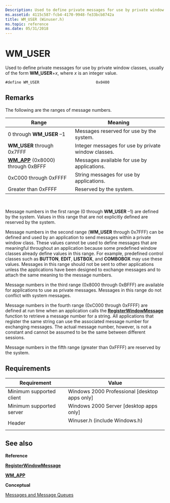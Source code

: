 ```yaml
---
Description: Used to define private messages for use by private window classes, usually of the form WM\_USER+x, where x is an integer value.
ms.assetid: 4115c587-fcb4-4170-9948-fe33bcb8742a
title: WM_USER (Winuser.h)
ms.topic: reference
ms.date: 05/31/2018
---
```


# WM\_USER

Used to define private messages for use by private window classes, usually of the form **WM\_USER**+*x*, where *x* is an integer value.

``` syntax
#define WM_USER                         0x0400
```

## Remarks

The following are the ranges of message numbers.



| Range                                                        | Meaning                                                        |
|--------------------------------------------------------------|----------------------------------------------------------------|
| 0 through **WM\_USER** –1<br/>                         | Messages reserved for use by the system.<br/>            |
| **WM\_USER** through 0x7FFF<br/>                       | Integer messages for use by private window classes.<br/> |
| [**WM\_APP**](wm-app.md) (0x8000) through 0xBFFF<br/> | Messages available for use by applications.<br/>         |
| 0xC000 through 0xFFFF<br/>                             | String messages for use by applications.<br/>            |
| Greater than 0xFFFF<br/>                               | Reserved by the system.<br/>                             |



 

Message numbers in the first range (0 through **WM\_USER** –1) are defined by the system. Values in this range that are not explicitly defined are reserved by the system.

Message numbers in the second range (**WM\_USER** through 0x7FFF) can be defined and used by an application to send messages within a private window class. These values cannot be used to define messages that are meaningful throughout an application because some predefined window classes already define values in this range. For example, predefined control classes such as **BUTTON**, **EDIT**, **LISTBOX**, and **COMBOBOX** may use these values. Messages in this range should not be sent to other applications unless the applications have been designed to exchange messages and to attach the same meaning to the message numbers.

Message numbers in the third range (0x8000 through 0xBFFF) are available for applications to use as private messages. Messages in this range do not conflict with system messages.

Message numbers in the fourth range (0xC000 through 0xFFFF) are defined at run time when an application calls the [**RegisterWindowMessage**](/windows/win32/api/winuser/nf-winuser-registerwindowmessagea) function to retrieve a message number for a string. All applications that register the same string can use the associated message number for exchanging messages. The actual message number, however, is not a constant and cannot be assumed to be the same between different sessions.

Message numbers in the fifth range (greater than 0xFFFF) are reserved by the system.

## Requirements



| Requirement | Value |
|-------------------------------------|----------------------------------------------------------------------------------------------------------|
| Minimum supported client<br/> | Windows 2000 Professional \[desktop apps only\]<br/>                                               |
| Minimum supported server<br/> | Windows 2000 Server \[desktop apps only\]<br/>                                                     |
| Header<br/>                   | <dl> <dt>Winuser.h (include Windows.h)</dt> </dl> |



## See also

<dl> <dt>

**Reference**
</dt> <dt>

[**RegisterWindowMessage**](/windows/win32/api/winuser/nf-winuser-registerwindowmessagea)
</dt> <dt>

[**WM\_APP**](wm-app.md)
</dt> <dt>

**Conceptual**
</dt> <dt>

[Messages and Message Queues](messages-and-message-queues.md)
</dt> </dl>

 

 
